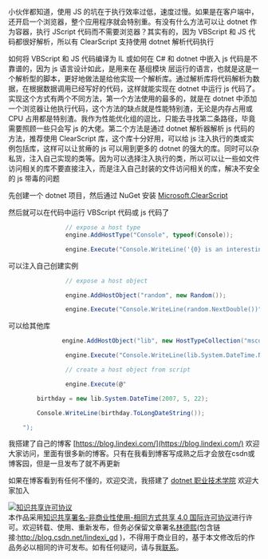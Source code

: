 
小伙伴都知道，使用 JS 的坑在于执行效率过低，速度过慢。如果是在客户端中，还开启一个浏览器，整个应用程序就会特别重。有没有什么方法可以让 dotnet 作为容器，执行 JScript 代码而不需要浏览器？其实有的，因为 VBScript 和 JS 代码都很好解析，所以有 ClearScript 支持使用 dotnet 解析代码执行

<!--more-->


<!-- CreateTime:2020/2/5 11:28:28 -->

<!-- 发布 -->

如何将 VBScript 和 JS 代码编译为 IL 或如何在 C# 和 dotnet 中嵌入 js 代码是不靠谱的，因为 js 语言设计如此，是用来在 基组模块 层运行的语言，也就是这是一个解析型的脚本，更好地做法是给他实现一个解析库。通过解析库将代码解析为数据，在根据数据调用已经写好的代码，这样就能实现在 dotnet 中运行 js 代码了。实现这个方式有两个不同方法，第一个方法使用的最多的，就是在 dotnet 中添加一个浏览器让他执行代码，这个方法的缺点就是性能特别渣，无论是内存占用或 CPU 占用都是特别渣。我作为性能优化组的逗比，只能去寻找第二条路径，毕竟需要照顾一些只会写 js 的大佬。第二个方法是通过 dotnet 解析器解析 js 代码的方法，推荐使用 ClearScript 库，这个库十分好用，可以给 js 注入执行的类或实例包括库，这样可以让贫瘠的 js 可以用到更多的 dotnet 的强大的库。同时可以杂私货，注入自己实现的类等。因为可以选择注入执行的类，所以可以让一些如文件访问相关的库不要直接注入，而是注入自己封装的文件访问相关的库，解决不安全的 js 带毒的问题

先创建一个 dotnet 项目，然后通过 NuGet 安装 [Microsoft.ClearScript](https://www.nuget.org/packages/Microsoft.ClearScript )

然后就可以在代码中运行 VBScript 代码或 js 代码了


```csharp
                // expose a host type
                engine.AddHostType("Console", typeof(Console));

                engine.Execute("Console.WriteLine('{0} is an interesting number.', Math.PI)");
```

可以注入自己创建实例

```csharp
                // expose a host object

                engine.AddHostObject("random", new Random());

                engine.Execute("Console.WriteLine(random.NextDouble())");
```


可以给其他库

```csharp
               engine.AddHostObject("lib", new HostTypeCollection("mscorlib", "System.Core"));

                engine.Execute("Console.WriteLine(lib.System.DateTime.Now)");

                // create a host object from script

                engine.Execute(@"

        birthday = new lib.System.DateTime(2007, 5, 22);

        Console.WriteLine(birthday.ToLongDateString());

    ");
```





我搭建了自己的博客 [https://blog.lindexi.com/](https://blog.lindexi.com/) 欢迎大家访问，里面有很多新的博客。只有在我看到博客写成熟之后才会放在csdn或博客园，但是一旦发布了就不再更新

如果在博客看到有任何不懂的，欢迎交流，我搭建了 [dotnet 职业技术学院](https://t.me/dotnet_campus) 欢迎大家加入

<a rel="license" href="http://creativecommons.org/licenses/by-nc-sa/4.0/"><img alt="知识共享许可协议" style="border-width:0" src="https://licensebuttons.net/l/by-nc-sa/4.0/88x31.png" /></a><br />本作品采用<a rel="license" href="http://creativecommons.org/licenses/by-nc-sa/4.0/">知识共享署名-非商业性使用-相同方式共享 4.0 国际许可协议</a>进行许可。欢迎转载、使用、重新发布，但务必保留文章署名[林德熙](http://blog.csdn.net/lindexi_gd)(包含链接:http://blog.csdn.net/lindexi_gd )，不得用于商业目的，基于本文修改后的作品务必以相同的许可发布。如有任何疑问，请与我[联系](mailto:lindexi_gd@163.com)。